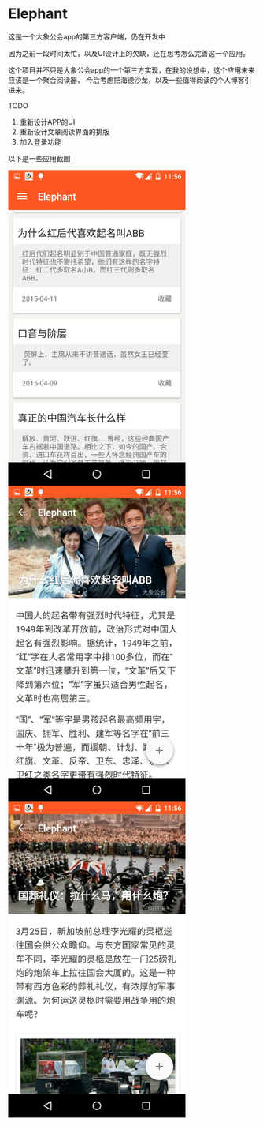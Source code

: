 # Elephant
这是一个大象公会app的第三方客户端，仍在开发中

因为之前一段时间太忙，以及UI设计上的欠缺，还在思考怎么完善这一个应用。

这个项目并不只是大象公会app的一个第三方实现，在我的设想中，这个应用未来应该是一个聚合阅读器，
今后考虑把海德沙龙，以及一些值得阅读的个人博客引进来。

TODO

1. 重新设计APP的UI
2. 重新设计文章阅读界面的排版
3. 加入登录功能

以下是一些应用截图

<img src="https://github.com/Azzssss/Elephant/blob/master/images/906306654.jpg" width = "360" height = "640" alt="首页" align=center />

<img src="https://github.com/Azzssss/Elephant/blob/master/images/1303670559.jpg" width = "360" height = "640" alt="详情1" align=center />

<img src="https://github.com/Azzssss/Elephant/blob/master/images/1405392895.jpg" width = "360" height = "640" alt="详情2" align=center />
